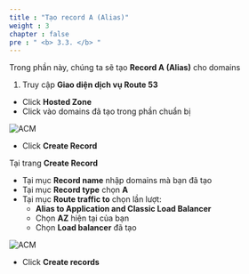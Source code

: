 ```yaml
---
title : "Tạo record A (Alias)"
weight : 3
chapter : false
pre : " <b> 3.3. </b> "
---
```


Trong phần này, chúng ta sẽ tạo **Record A (Alias)** cho domains

1. Truy cập **Giao diện dịch vụ Route 53**
 + Click **Hosted Zone**
 + Click vào domains đã tạo trong phần chuẩn bị

![ACM](/images/1.intro/Hosted.png)

 + Click **Create Record**
  
Tại trang **Create Record**
 + Tại mục **Record name** nhập domains mà bạn đã tạo
 + Tại mục **Record type** chọn **A**
 + Tại mục **Route traffic to** chọn lần lượt:
   + **Alias to Application and Classic Load Balancer**
   + Chọn **AZ** hiện tại của bạn
   + Chọn **Load balancer** đã tạo

![ACM](/images/1.intro/RecordA.png)

 + Click **Create records**
